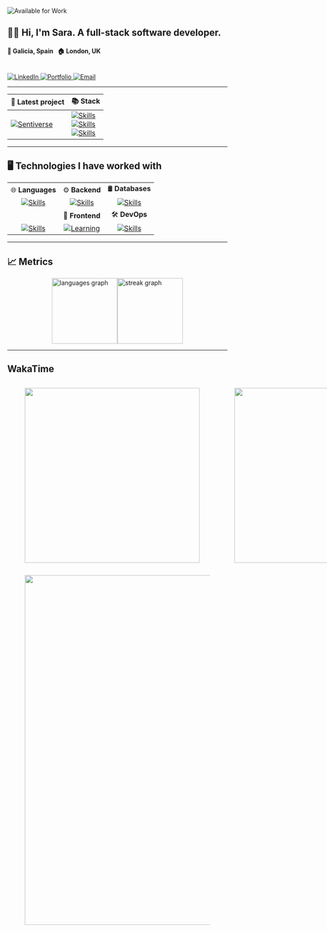 ![Available for Work](https://img.shields.io/badge/Available%20for%20Work-Yes-brightgreen)

## 👩‍💻 Hi, I'm Sara. A full-stack software developer.

#### 📌 Galicia, Spain ‎ ‎ ‎ ‎ ‎ ‎ 🏠 London, UK

<br>

<a href="https://www.linkedin.com/in/saragarcia6123" target="_blank">
    <img src="https://img.shields.io/badge/LinkedIn-0077B5?style=for-the-badge" alt="LinkedIn" />
</a>

<a href="https://saragarcia.dev" target="_blank">
    <img src="https://img.shields.io/badge/Portfolio-000000?style=for-the-badge" alt="Portfolio" />
</a>

<a href="mailto:saragarcia6123@gmail.com" target="_blank">
    <img src="https://img.shields.io/badge/Email-D14836?style=for-the-badge" alt="Email" />
</a>

<br>


---

| 🚀 Latest project                                                                                                     | 📚 Stack                                                                                              |
|------------------------------------------------------------------------------------------------------------------------|--------------------------------------------------------------------------------------------------------|
| [![Sentiverse](https://github-readme-stats.vercel.app/api/pin/?username=saragarcia6123&repo=Sentiverse&theme=dark&hide_border=true)](https://github.com/saragarcia6123/Sentiverse) | [![Skills](https://skillicons.dev/icons?i=python,fastapi,graphql)](https://skillicons.dev) <br> [![Skills](https://skillicons.dev/icons?i=typescript,react,tailwind)](https://skillicons.dev) <br> [![Skills](https://skillicons.dev/icons?i=gcp,linux,nginx)](https://skillicons.dev) |

---

## 🖥️ Technologies I have worked with 

|                                                                                                          |                                                                                                                  |                                                                                                                |
|:--------------------------------------------------------------------------------------------------------:|:----------------------------------------------------------------------------------------------------------------:|:--------------------------------------------------------------------------------------------------------------:|
| 🌐 **Languages**                                                                                         | ⚙️ **Backend**                                                                                                   | 🛢️ **Databases**                                                                                               |
| [![Skills](https://skillicons.dev/icons?i=python,java,kotlin,bash,solidity)](https://skillicons.dev)     | [![Skills](https://skillicons.dev/icons?i=fastapi,flask,django,nodejs,graphql)](https://skillicons.dev)          | [![Skills](https://skillicons.dev/icons?i=postgresql,mysql,firebase,supabase,mongodb)](https://skillicons.dev) |
|                                                                                                          | 🎨 **Frontend**                                                                                                  | 🛠️ **DevOps**                                                                                                  |
|  [![Skills](https://skillicons.dev/icons?i=html,css,javascript,typescript,dart)](https://skillicons.dev) | [![Learning](https://skillicons.dev/icons?i=react,tailwind,flutter,androidstudio,figma)](https://skillicons.dev) | [![Skills](https://skillicons.dev/icons?i=git,linux,docker,gcp,nginx)](https://skillicons.dev)                 |

---

## 📈 Metrics

<div style="width: 100%; display: flex; justify-content: center;">
  <div style="display: flex;">
    <img src="https://github-readme-stats.vercel.app/api/top-langs?username=saragarcia6123&locale=en&hide_title=false&layout=compact&card_width=320&langs_count=10&theme=dark&hide_border=true&order=2" height="150" alt="languages graph"  />
    <img src="https://streak-stats.demolab.com?user=saragarcia6123&locale=en&mode=weekly&theme=dark&hide_border=true&border_radius=5&order=3" height="150" alt="streak graph"  />
  </div>
</div>

---

## WakaTime

<div style="display: flex">
    <figure><img src="https://wakatime.com/share/@saragarcia6123/f27bc106-93b2-42f1-b242-ac1617ddbb4a.svg" width=400></img></figure>
    <figure><img src="https://wakatime.com/share/@saragarcia6123/f1f8339a-08bc-4822-8670-20bb0d5533fb.svg" width=400></img></figure>
</div>
<figure><img src="https://wakatime.com/share/@saragarcia6123/e6d66ebc-3ff1-4588-85c5-1f5ac91038b0.svg" width=800></img></figure>
